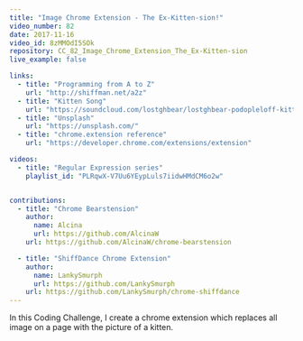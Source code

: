```yaml
---
title: "Image Chrome Extension - The Ex-Kitten-sion!"
video_number: 82
date: 2017-11-16
video_id: 8zMMOdI5SOk
repository: CC_82_Image_Chrome_Extension_The_Ex-Kitten-sion
live_example: false

links:
  - title: "Programming from A to Z"
    url: "http://shiffman.net/a2z"
  - title: "Kitten Song"
    url: "https://soundcloud.com/lostghbear/lostghbear-podopleloff-kittens-feat-dan-shiffman"
  - title: "Unsplash"
    url: "https://unsplash.com/"
  - title: "chrome.extension reference"
    url: "https://developer.chrome.com/extensions/extension"

videos:
  - title: "Regular Expression series"
    playlist_id: "PLRqwX-V7Uu6YEypLuls7iidwHMdCM6o2w"


contributions:
  - title: "Chrome Bearstension"
    author:
      name: Alcina
      url: https://github.com/AlcinaW
    url: https://github.com/AlcinaW/chrome-bearstension

  - title: "ShiffDance Chrome Extension"
    author:
      name: LankySmurph
      url: https://github.com/LankySmurph
    url: https://github.com/LankySmurph/chrome-shiffdance
---
```


In this Coding Challenge, I create a chrome extension which replaces all image on a page with the picture of a kitten.
